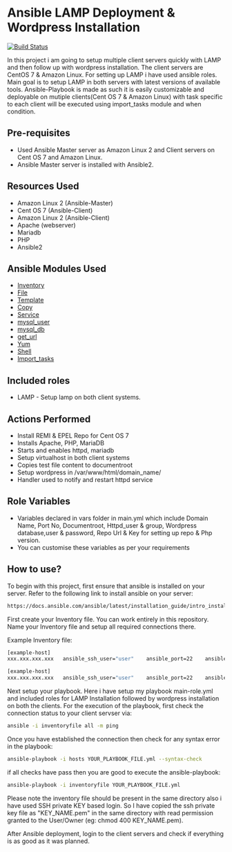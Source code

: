 # Ansible LAMP Deployment & Wordpress Installation

[![Build Status](https://travis-ci.org/joemccann/dillinger.svg?branch=master)](https://travis-ci.org/joemccann/dillinger)

In this project i am going to setup multiple client servers quickly with LAMP and then follow up with wordpress installation. The client servers are CentOS 7 & Amazon Linux. For setting up LAMP i have used ansible roles. Main goal is to setup LAMP in both servers with latest versions of available tools. Ansible-Playbook is made as such it is easily customizable and deployable on mutiple clients(Cent OS 7 & Amazon Linux) with task specific to each client will be executed using import_tasks module and when condition. 

## Pre-requisites

- Used Ansible Master server as Amazon Linux 2 and Client servers on Cent OS 7 and Amazon Linux.
- Ansible Master server is installed with Ansible2.

## Resources Used

- Amazon Linux 2 (Ansible-Master)
- Cent OS 7 (Ansible-Client)
- Amazon Linux 2 (Ansible-Client)
- Apache (webserver)
- Mariadb
- PHP
- Ansible2

## Ansible Modules Used

- [Inventory](https://docs.ansible.com/ansible/2.3/intro_inventory.html)
- [File](https://docs.ansible.com/ansible/2.3/list_of_files_modules.html)
- [Template](https://docs.ansible.com/ansible/2.5/modules/template_module.html)
- [Copy](https://docs.ansible.com/ansible/latest/collections/ansible/builtin/copy_module.html)
- [Service](https://docs.ansible.com/ansible/latest/collections/ansible/builtin/service_module.html)
- [mysql_user](https://docs.ansible.com/ansible/latest/collections/community/mysql/mysql_user_module.html)
- [mysql_db](https://docs.ansible.com/ansible/latest/collections/community/mysql/mysql_db_module.html)
- [get_url](https://docs.ansible.com/ansible/latest/collections/ansible/builtin/get_url_module.html)
- [Yum](https://docs.ansible.com/ansible/latest/collections/ansible/builtin/yum_module.html)
- [Shell](https://docs.ansible.com/ansible/latest/collections/ansible/builtin/shell_module.html)
- [Import_tasks](https://docs.ansible.com/ansible/latest/collections/ansible/builtin/import_tasks_module.html)

## Included roles

- LAMP - Setup lamp on both client systems.

## Actions Performed

- Install REMI & EPEL Repo for Cent OS 7
- Installs Apache, PHP, MariaDB
- Starts and enables httpd, mariadb 
- Setup virtualhost in both client systems
- Copies test file content to documentroot
- Setup wordpress in /var/www/html/domain_name/
- Handler used to notify and restart httpd service

## Role Variables

- Variables declared in vars folder in main.yml which include Domain Name, Port No, Documentroot, Httpd_user & group,
  Wordpress database,user & password, Repo Url & Key for setting up repo & Php version.
- You can customise these variables as per your requirements

## How to use?

To begin with this project, first ensure that ansible is installed on your server. Refer to the following link to install ansible on your server:

```sh
https://docs.ansible.com/ansible/latest/installation_guide/intro_installation.html#installing-ansible-on-specific-operating-systems
```

First create your Inventory file. You can work entirely in this repository. Name your Inventory file and setup all required connections there.

Example Inventory file:
```sh
[example-host]
xxx.xxx.xxx.xxx   ansible_ssh_user="user"    ansible_port=22    ansible_ssh_private_key_file="KEY_FILE.pem"

[example-host]
xxx.xxx.xxx.xxx   ansible_ssh_user="user"    ansible_port=22    ansible_ssh_private_key_file="KEY_FILE.pem"
```

Next setup your playbook. Here i have setup my playbook main-role.yml and included roles for LAMP Installation followed by wordpress installation on both the clients. For the execution of the playbook, first check the connection status to your client servser via:

```sh
ansible -i inventoryfile all -m ping
```
Once you have established the connection then check for any syntax error in the playbook:

```sh
ansible-playbook -i hosts YOUR_PLAYBOOK_FILE.yml --syntax-check
```

if all checks have pass then you are good to execute the ansible-playbook:

```sh
ansible-playbook -i inventoryfile YOUR_PLAYBOOK_FILE.yml
```

Please note the inventory file should be present in the same directory also i have used SSH private KEY based login. 
So I have copied the ssh private key file as "KEY_NAME.pem" in the same directory with read permission granted to the User/Owner (eg: chmod 400 KEY_NAME.pem).

After Ansible deployment, login to the client servers and check if everything is as good as it was planned.


